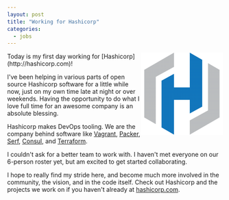```yaml
---
layout: post
title: "Working for Hashicorp"
categories:
  - jobs
---
```


<img src="/assets/images/2014-10-13.png" align="right">
Today is my first day working for [Hashicorp](http://hashicorp.com)!

I've been helping in various parts of open source Hashicorp software for a
little while now, just on my own time late at night or over weekends. Having the
opportunity to do what I love full time for an awesome company is an absolute
blessing.

Hashicorp makes DevOps tooling. We are the company behind software like
[Vagrant](http://vagrantup.com), [Packer](http://packer.io),
[Serf](http://serfdom.io), [Consul](http://consul.io), and
[Terraform](http://terraform.io).

I couldn't ask for a better team to work with. I haven't met everyone on our
6-person roster yet, but am excited to get started collaborating.

I hope to really find my stride here, and become much more involved in the
community, the vision, and in the code itself. Check out Hashicorp and the
projects we work on if you haven't already at
[hashicorp.com](http://hashicorp.com).
